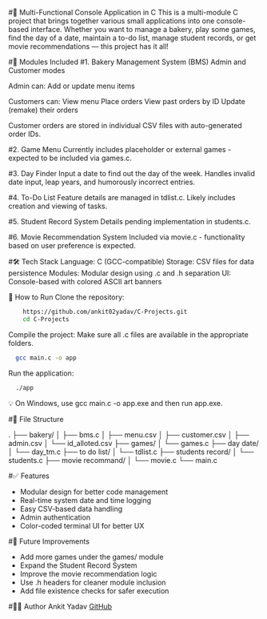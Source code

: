 #🎯 Multi-Functional Console Application in C
This is a multi-module C project that brings together various small applications into one console-based interface. Whether you want to manage a bakery, play some games, find the day of a date, maintain a to-do list, manage student records, or get movie recommendations — this project has it all!

#📁 Modules Included
#1. Bakery Management System (BMS)
Admin and Customer modes

Admin can:
Add or update menu items

Customers can:
View menu
Place orders
View past orders by ID
Update (remake) their orders

Customer orders are stored in individual CSV files with auto-generated order IDs.

#2. Game Menu
Currently includes placeholder or external games - expected to be included via games.c.

#3. Day Finder
Input a date to find out the day of the week.
Handles invalid date input, leap years, and humorously incorrect entries.

#4. To-Do List
Feature details are managed in tdlist.c. Likely includes creation and viewing of tasks.

#5. Student Record System
Details pending implementation in students.c.

#6. Movie Recommendation System
Included via movie.c - functionality based on user preference is expected.

#🛠️ Tech Stack
Language: C (GCC-compatible)
Storage: CSV files for data persistence
Modules: Modular design using .c and .h separation
UI: Console-based with colored ASCII art banners

🚀 How to Run
Clone the repository:

```bash
    https://github.com/ankit02yadav/C-Projects.git
    cd C-Projects
```
Compile the project: Make sure all .c files are available in the appropriate folders.

```bash
  gcc main.c -o app
```
Run the application:

```bash
  ./app
```
💡 On Windows, use gcc main.c -o app.exe and then run app.exe.

#📂 File Structure

.
├── bakery/
│   ├── bms.c
│   ├── menu.csv
│   ├── customer.csv
│   ├── admin.csv
│   └── id_alloted.csv
├── games/
│   └── games.c
├── day date/
│   └── day_tm.c
├── to do list/
│   └── tdlist.c
├── students record/
│   └── students.c
├── movie recommand/
│   └── movie.c
└── main.c

#✅ Features
- Modular design for better code management
- Real-time system date and time logging
- Easy CSV-based data handling
- Admin authentication
- Color-coded terminal UI for better UX

#🧠 Future Improvements
- Add more games under the games/ module
- Expand the Student Record System
- Improve the movie recommendation logic
- Use .h headers for cleaner module inclusion
- Add file existence checks for safer execution

#🧑‍💻 Author
Ankit Yadav
[GitHub](https://github.com/ankit02yadav)
